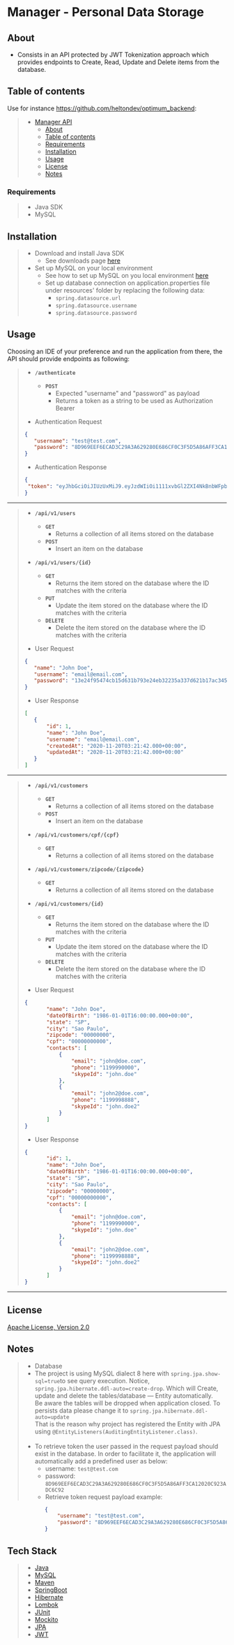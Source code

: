 # Manager - Personal Data Storage

## About

* Consists in an API protected by JWT Tokenization approach which provides endpoints to Create, Read, Update and Delete items from the database. 

## Table of contents

Use for instance <https://github.com/heltondev/optimum_backend>:

> * [Manager API](#title--repository-name)
>   * [About](#about)
>   * [Table of contents](#table-of-contents)
>   * [Requirements](#requirements)
>   * [Installation](#installation)
>   * [Usage](#usage)
>   * [License](#license)
>   * [Notes](#notes)

### Requirements

> * Java SDK
> * MySQL

## Installation
> * Download and install Java SDK
>   * See downloads page [here](https://www.oracle.com/java/technologies/javase-jdk15-downloads.html)
> * Set up MySQL on your local environment
>   * See how to set up MySQL on you local environment [here](<https://dev.mysql.com/doc/mysql-getting-started/en/>)
>   * Set up database connection on application.properties file under resources' folder by replacing the following data:
>       *  `spring.datasource.url`
>       *  `spring.datasource.username`
>       *  `spring.datasource.password`

## Usage
Choosing an IDE of your preference and run the application from there, the API should provide endpoints as following:

> * <b>`/authenticate`</b>
>   * <b>`POST`</b>
>       * Expected "username" and "password" as payload
>       * Returns a token as a string to be used as Authorization Bearer
>
> * Authentication Request
> ```json
> {
>    "username": "test@test.com",
>    "password": "8D969EEF6ECAD3C29A3A629280E686CF0C3F5D5A86AFF3CA12020C923ADC6C92"
> }
>```
> * Authentication Response
> ```json 
> {
>  "token": "eyJhbGciOiJIUzUxMiJ9.eyJzdWIiOi1111xvbGl2ZXI4NkBnbWFpbC5jb20iLCJleHAiOjE2MDU5MTM1OTcsImlhdCI6MTYwNTg5NTU5N30.vikg4oNGZaXB9K4F31N12N6C76JCgAhX106Ii91qT4I-0d0-L1_fQLCRK0dESBQmmQE6LWdcNvN9O-fQyLH5fQ"
> }
> ```
---
> * <b>`/api/v1/users`</b>
>   * <b>`GET`</b>
>       * Returns a collection of all items stored on the database
>   * <b>`POST`</b>
>       * Insert an item on the database
>
> * <b>`/api/v1/users/{id}`</b>
>   * <b>`GET`</b>
>       * Returns the item stored on the database where the ID matches with the criteria
>   * <b>`PUT`</b>
>       * Update the item stored on the database where the ID matches with the criteria
>   * <b>`DELETE`</b>
>       * Delete the item stored on the database where the ID matches with the criteria
> * User Request
> ```json
> {
>    "name": "John Doe",
>    "username": "email@email.com",
>    "password": "13e24f95474cb15d631b793e24eb32235a337d621b17ac34587ffb2ddee6c132"
> }
>```
> * User Response
> ```json 
> [
>    {
>        "id": 1,
>        "name": "John Doe",
>        "username": "email@email.com",
>        "createdAt": "2020-11-20T03:21:42.000+00:00",
>        "updatedAt": "2020-11-20T03:21:42.000+00:00"
>    }
> ]
> ```
---
> * <b>`/api/v1/customers`</b>
>   * <b>`GET`</b>
>       * Returns a collection of all items stored on the database
>   * <b>`POST`</b>
>       * Insert an item on the database
>
> * <b>`/api/v1/customers/cpf/{cpf}`</b>
>   * <b>`GET`</b>
>       * Returns a collection of all items stored on the database
> * <b>`/api/v1/customers/zipcode/{zipcode}`</b>
>   * <b>`GET`</b>
>       * Returns a collection of all items stored on the database
> * <b>`/api/v1/customers/{id}`</b>
>   * <b>`GET`</b>
>       * Returns the item stored on the database where the ID matches with the criteria
>   * <b>`PUT`</b>
>       * Update the item stored on the database where the ID matches with the criteria
>   * <b>`DELETE`</b>
>       * Delete the item stored on the database where the ID matches with the criteria
> * User Request
> ```json
> {
>        "name": "John Doe",
>        "dateOfBirth": "1986-01-01T16:00:00.000+00:00",
>        "state": "SP",
>        "city": "Sao Paulo",
>        "zipcode": "00000000",
>        "cpf": "00000000000",
>        "contacts": [
>            {
>                "email": "john@doe.com",
>                "phone": "1199990000",
>                "skypeId": "john.doe"
>            },
>            {
>                "email": "john2@doe.com",
>                "phone": "1199998888",
>                "skypeId": "john.doe2"
>            }
>        ]
> }
>```
> * User Response
> ```json
> {
>        "id": 1,
>        "name": "John Doe",
>        "dateOfBirth": "1986-01-01T16:00:00.000+00:00",
>        "state": "SP",
>        "city": "Sao Paulo",
>        "zipcode": "00000000",
>        "cpf": "00000000000",
>        "contacts": [
>            {
>                "email": "john@doe.com",
>                "phone": "1199990000",
>                "skypeId": "john.doe"
>            },
>            {
>                "email": "john2@doe.com",
>                "phone": "1199998888",
>                "skypeId": "john.doe2"
>            }
>        ]
> }
>```
---
## License
[Apache License, Version 2.0](http://www.apache.org/licenses/LICENSE-2.0.html)

## Notes
> * Database
>  * The project is using MySQL dialect 8 here with `spring.jpa.show-sql=true`to see query execution. Notice, `spring.jpa.hibernate.ddl-auto=create-drop`. 
Which will Create, update and delete the tables/database — Entity automatically. <br>
Be aware the tables will be dropped when application closed. To persists data please change it to `spring.jpa.hibernate.ddl-auto=update`<br>
That is the reason why project has registered the Entity with JPA using `@EntityListeners(AuditingEntityListener.class)`.
<br><br>
>  * To retrieve token the user passed in the request payload should exist in the database. In order to facilitate it, the application will automatically add a predefined user as below:
>       * username: `test@test.com`
>       * password: `8D969EEF6ECAD3C29A3A629280E686CF0C3F5D5A86AFF3CA12020C923ADC6C92`
>       * Retrieve token request payload example:
```json
            {
                "username": "test@test.com",
                "password": "8D969EEF6ECAD3C29A3A629280E686CF0C3F5D5A86AFF3CA12020C923ADC6C92"
            }
```

## Tech Stack
> * [Java](https://www.java.com/en/download/help/index.html)
> * [MySQL](https://www.mysql.com/)
> * [Maven](https://maven.apache.org/)
> * [SpringBoot](https://spring.io/projects/spring-boot)
> * [Hibernate](https://hibernate.org/)
> * [Lombok](https://projectlombok.org/)
> * [JUnit](https://junit.org/junit5/)
> * [Mockito](https://site.mockito.org/)
> * [JPA](https://spring.io/projects/spring-data-jpa)
> * [JWT](https://jwt.io/)